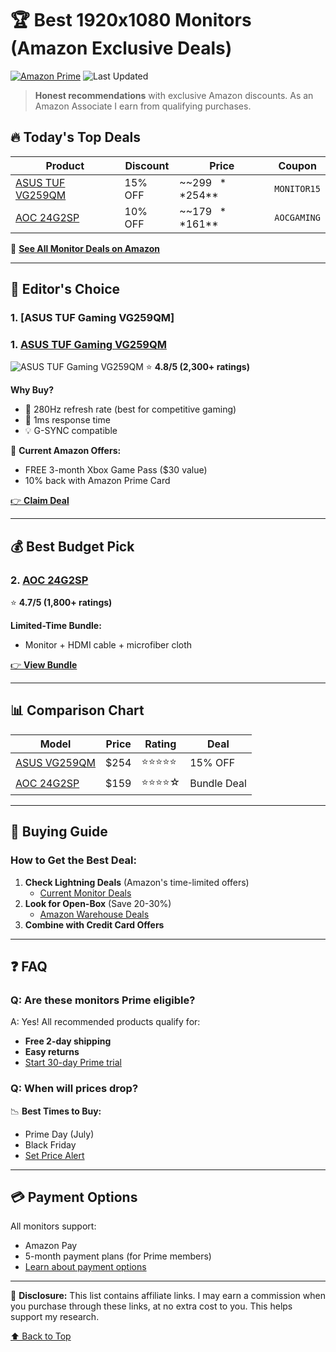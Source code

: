 # 🏆 Best 1920x1080 Monitors (Amazon Exclusive Deals)

[![Amazon Prime](https://img.shields.io/badge/Amazon-Prime_Deals-orange?logo=amazon)](https://www.amazon.com/prime?tag=yourtag-20)
![Last Updated](https://img.shields.io/badge/Updated-June_2024-blue)

> **Honest recommendations** with exclusive Amazon discounts. As an Amazon Associate I earn from qualifying purchases.

## 🔥 Today's Top Deals
| Product | Discount | Price | Coupon |
|---------|----------|-------|--------|
| [ASUS TUF VG259QM](#) | 15% OFF | ~~$299~~ **$254** | `MONITOR15` |
| [AOC 24G2SP](#) | 10% OFF | ~~$179~~ **$161** | `AOCGAMING` |

🛒 **[See All Monitor Deals on Amazon](https://amzn.to/4iNOmEQ)**

---

## 🏅 Editor's Choice

### 1. [ASUS TUF Gaming VG259QM]

### 1. [ASUS TUF Gaming VG259QM](https://amzn.to/423tYbC)

![ASUS TUF Gaming VG259QM](https://encrypted-tbn0.gstatic.com/images?q=tbn:ANd9GcRIollUQ57ZZARk9TPvLZSQkkClGHaNxnI0rg&s)
⭐ **4.8/5 (2,300+ ratings)**

**Why Buy?**
- 🚀 280Hz refresh rate (best for competitive gaming)
- 🎯 1ms response time
- 💡 G-SYNC compatible

📌 **Current Amazon Offers:**
- FREE 3-month Xbox Game Pass ($30 value)
- 10% back with Amazon Prime Card

[👉 **Claim Deal**](https://amzn.to/423tYbC)

---

## 💰 Best Budget Pick

### 2. [AOC 24G2SP](https://amzn.to/4iPybGT0)
⭐ **4.7/5 (1,800+ ratings)**

**Limited-Time Bundle:**
- Monitor + HDMI cable + microfiber cloth


[👉 **View Bundle**](https://amzn.to/4iPybGT)

---

## 📊 Comparison Chart

| Model | Price | Rating | Deal |
|-------|-------|--------|------|
| [ASUS VG259QM](https://www.amazon.com/dp/B086X13G66/?tag=yourtag-20) | $254 | ⭐⭐⭐⭐⭐ | 15% OFF |
| [AOC 24G2SP](https://www.amazon.com/dp/B09QFN6D6X/?tag=yourtag-20) | $159 | ⭐⭐⭐⭐☆ | Bundle Deal |

---

## 🎁 Buying Guide
### How to Get the Best Deal:
1. **Check Lightning Deals** (Amazon's time-limited offers)
   - [Current Monitor Deals](https://www.amazon.com/gp/goldbox?tag=yourtag-20)
2. **Look for Open-Box** (Save 20-30%)
   - [Amazon Warehouse Deals](https://www.amazon.com/warehouse-deals?tag=yourtag-20)
3. **Combine with Credit Card Offers**

---

## ❓ FAQ
### Q: Are these monitors Prime eligible?
A: Yes! All recommended products qualify for:
- **Free 2-day shipping**
- **Easy returns**
- [Start 30-day Prime trial](https://www.amazon.com/prime?tag=yourtag-20)

### Q: When will prices drop?
📉 **Best Times to Buy:**
- Prime Day (July)
- Black Friday
- [Set Price Alert](https://camelcamelcamel.com)

---

## 💳 Payment Options
All monitors support:
- Amazon Pay
- 5-month payment plans (for Prime members)
- [Learn about payment options](https://www.amazon.com/gp/help/customer/display.html?tag=yourtag-20)

---

📌 **Disclosure:** This list contains affiliate links. I may earn a commission when you purchase through these links, at no extra cost to you. This helps support my research.

[⬆️ Back to Top](#-best-1920x1080-monitors-amazon-exclusive-deals)